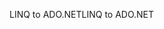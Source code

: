<span data-ttu-id="af4a6-101">LINQ to ADO.NET</span><span class="sxs-lookup"><span data-stu-id="af4a6-101">LINQ to ADO.NET</span></span>